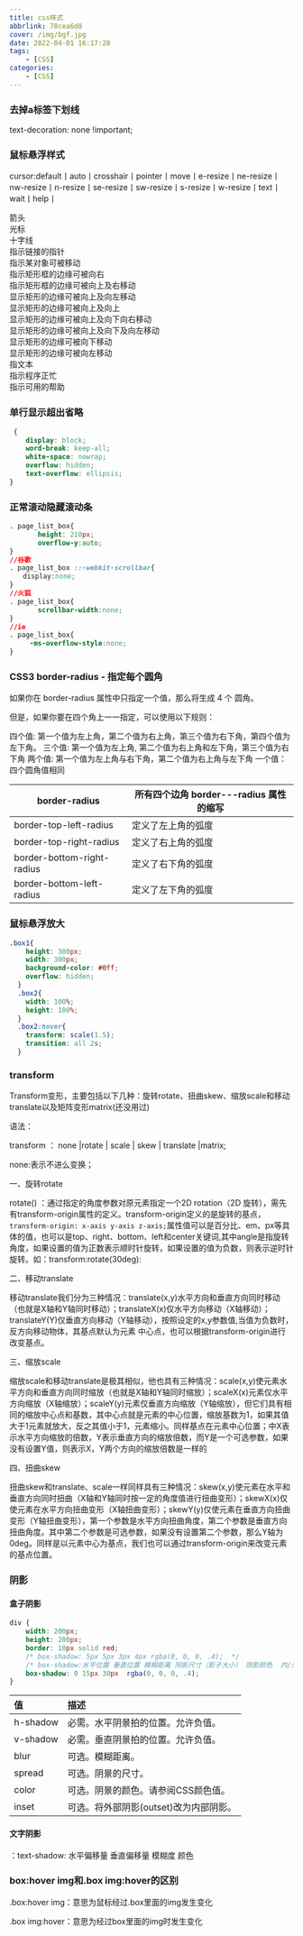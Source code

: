 ```yaml
---
title: css样式
abbrlink: 78cea6d8
cover: /img/bgf.jpg
date: 2022-04-01 16:17:28
tags: 
    - [CSS]
categories:
    - [CSS]
---
```

<p id="hitokotoText"></p>
<p id="hitokotoFrom"></p>

### 去掉a标签下划线

 text-decoration: none !important;

### 鼠标悬浮样式

cursor:default丨auto丨crosshair丨pointer丨move丨e-resize丨ne-resize丨nw-resize丨n-resize丨se-resize丨sw-resize丨s-resize丨w-resize丨text丨wait丨help丨
<div id="cursorAPI" >
  <div class="cursor-default">箭头</div>
  <div class="cursor-auto">光标</div>
  <div class="cursor-crosshair">十字线</div>
  <div class="cursor-pointer">指示链接的指针</div>
  <div class="cursor-move">指示某对象可被移动</div>
  <div class="cursor-e-resize">指示矩形框的边缘可被向右</div>
  <div class="cursor-ne-resize">指示矩形框的边缘可被向上及右移动</div>
  <div class="cursor-nw-resize">显示矩形的边缘可被向上及向左移动</div>
  <div class="cursor-n-resize">显示矩形的边缘可被向上及向上</div>
  <div class="cursor-se-resize">显示矩形的边缘可被向上及向下向右移动</div>
  <div class="cursor-sw-resize">显示矩形的边缘可被向上及向下及向左移动</div>
  <div class="cursor-s-resize">显示矩形的边缘可被向下移动</div>
  <div class="cursor-w-resize">显示矩形的边缘可被向左移动</div>
  <div class="cursor-text">指文本</div>
  <div class="cursor-wait">指示程序正忙</div>
  <div class="cursor-help">指示可用的帮助</div>
</div>

### 单行显示超出省略

```css
 {
    display: block;
    word-break: keep-all; 
    white-space: nowrap;
    overflow: hidden;
    text-overflow: ellipsis;
}
```
<!-- more -->


### 正常滚动隐藏滚动条

```css
. page_list_box{
       height: 210px;
       overflow-y:auto;
}
//谷歌
. page_list_box ::-webkit-scrollbar{
　　display:none;
}
//火狐
. page_list_box{
       scrollbar-width:none;
}
//ie
. page_list_box{
     -ms-overflow-style:none;
}
```
### CSS3 border-radius - 指定每个圆角

如果你在 border-radius 属性中只指定一个值，那么将生成 4 个 圆角。

但是，如果你要在四个角上一一指定，可以使用以下规则：

四个值: 第一个值为左上角，第二个值为右上角，第三个值为右下角，第四个值为左下角。
三个值: 第一个值为左上角, 第二个值为右上角和左下角，第三个值为右下角
两个值: 第一个值为左上角与右下角，第二个值为右上角与左下角
一个值： 四个圆角值相同

| border-radius              | 所有四个边角 border-*-*-radius 属性的缩写 |
| -------------------------- | ----------------------------------------- |
| border-top-left-radius     | 定义了左上角的弧度                        |
| border-top-right-radius    | 定义了右上角的弧度                        |
| border-bottom-right-radius | 定义了右下角的弧度                        |
| border-bottom-left-radius  | 定义了左下角的弧度                        |

### 鼠标悬浮放大
```css
.box1{
    height: 300px;
    width: 300px;
    background-color: #0ff;
    overflow: hidden;
  }
  .box2{
    width: 100%;
    height: 100%;
  }
  .box2:hover{
    transform: scale(1.5);
    transition: all 2s;
  }
```

### transform

Transform变形，主要包括以下几种：旋转rotate、扭曲skew、缩放scale和移动translate以及矩阵变形matrix(还没用过)

语法：

transform ： none |rotate | scale | skew | translate |matrix;

none:表示不进么变换；

一、旋转rotate

rotate() ：通过指定的角度参数对原元素指定一个2D rotation（2D 旋转），需先有transform-origin属性的定义。transform-origin定义的是旋转的基点，`transform-origin: x-axis y-axis z-axis;`属性值可以是百分比、em、px等具体的值，也可以是top、right、bottom、left和center关键词,其中angle是指旋转角度，如果设置的值为正数表示顺时针旋转，如果设置的值为负数，则表示逆时针旋转。如：transform:rotate(30deg):

二、移动translate

移动translate我们分为三种情况：translate(x,y)水平方向和垂直方向同时移动（也就是X轴和Y轴同时移动）；translateX(x)仅水平方向移动（X轴移动）；translateY(Y)仅垂直方向移动（Y轴移动），按照设定的x,y参数值,当值为负数时，反方向移动物体，其基点默认为元素 中心点，也可以根据transform-origin进行改变基点。

三、缩放scale

缩放scale和移动translate是极其相似，他也具有三种情况：scale(x,y)使元素水平方向和垂直方向同时缩放（也就是X轴和Y轴同时缩放）；scaleX(x)元素仅水平方向缩放（X轴缩放）；scaleY(y)元素仅垂直方向缩放（Y轴缩放），但它们具有相同的缩放中心点和基数，其中心点就是元素的中心位置，缩放基数为1，如果其值大于1元素就放大，反之其值小于1，元素缩小。同样基点在元素中心位置；中X表示水平方向缩放的倍数，Y表示垂直方向的缩放倍数，而Y是一个可选参数，如果没有设置Y值，则表示X，Y两个方向的缩放倍数是一样的

四、扭曲skew

扭曲skew和translate、scale一样同样具有三种情况：skew(x,y)使元素在水平和垂直方向同时扭曲（X轴和Y轴同时按一定的角度值进行扭曲变形）；skewX(x)仅使元素在水平方向扭曲变形（X轴扭曲变形）；skewY(y)仅使元素在垂直方向扭曲变形（Y轴扭曲变形），第一个参数是水平方向扭曲角度，第二个参数是垂直方向扭曲角度。其中第二个参数是可选参数，如果没有设置第二个参数，那么Y轴为0deg。同样是以元素中心为基点，我们也可以通过transform-origin来改变元素的基点位置。

### 阴影

#### 盒子阴影

```css
div {
    width: 200px;
    height: 200px;
    border: 10px solid red;
    /* box-shadow: 5px 5px 3px 4px rgba(0, 0, 0, .4);  */
    /* box-shadow:水平位置 垂直位置 模糊距离 阴影尺寸（影子大小） 阴影颜色  内/外阴影； */
    box-shadow: 0 15px 30px  rgba(0, 0, 0, .4);
}
```

| 值       | 描述                                   |
| :------- | :------------------------------------- |
| h-shadow | 必需。水平阴景拍的位置。允许负值。     |
| v-shadow | 必需。垂直阴景拍的位置。允许负值。     |
| blur     | 可选。模糊距离。                       |
| spread   | 可选。阴景的尺寸。                     |
| color    | 可选。阴景的颜色。请参阅CSS颜色值。    |
| inset    | 可选。将外部阴影(outset)改为内部阴影。 |

#### 文字阴影

：text-shadow: 水平偏移量 垂直偏移量 模糊度 颜色

### box:hover img和.box img:hover的区别

.box:hover img：意思为鼠标经过.box里面的img发生变化

.box img:hover：意思为经过box里面的img时发生变化



